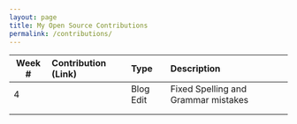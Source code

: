 ```yaml
---
layout: page
title: My Open Source Contributions
permalink: /contributions/
---
```


<!--
Type of the contribution should be "Wikipedia edit", "OpenStreet Map feature", "Project Documentation", "Project Code", "Blog Edit", etc.

The description should include a brief summary of what you did.

Replace the first row below with your contribution.

-->





| Week #       | Contribution (Link)  | Type  | Description |
|---|:---|:---|:---|
|  4   | <a href = 'https://github.com/hunter-college-ossd-fall-2019/R-Ligier-weekly/pull/3'></a>   | Blog Edit    |   Fixed Spelling and Grammar mistakes   |
|     |     |     |      |
|     |     |     |      |
